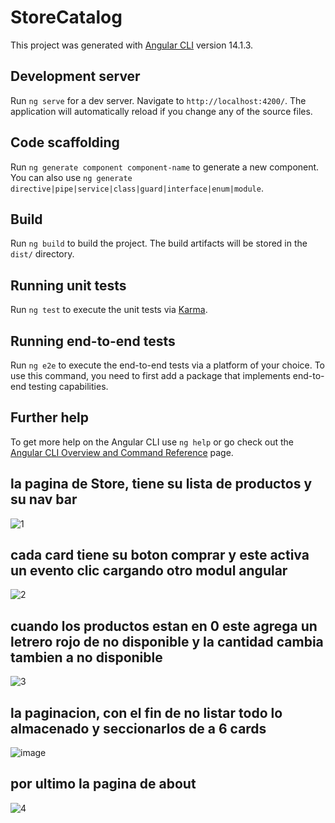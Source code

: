 # StoreCatalog

This project was generated with [Angular CLI](https://github.com/angular/angular-cli) version 14.1.3.

## Development server

Run `ng serve` for a dev server. Navigate to `http://localhost:4200/`. The application will automatically reload if you change any of the source files.

## Code scaffolding

Run `ng generate component component-name` to generate a new component. You can also use `ng generate directive|pipe|service|class|guard|interface|enum|module`.

## Build

Run `ng build` to build the project. The build artifacts will be stored in the `dist/` directory.

## Running unit tests

Run `ng test` to execute the unit tests via [Karma](https://karma-runner.github.io).

## Running end-to-end tests

Run `ng e2e` to execute the end-to-end tests via a platform of your choice. To use this command, you need to first add a package that implements end-to-end testing capabilities.

## Further help

To get more help on the Angular CLI use `ng help` or go check out the [Angular CLI Overview and Command Reference](https://angular.io/cli) page.

## la pagina de Store, tiene su lista de productos y su nav bar 
![1](https://user-images.githubusercontent.com/43868710/186527685-c968a441-bb37-446d-81a9-24dccc681f6b.png)

## cada card tiene su boton comprar y este activa un evento clic cargando otro modul angular
![2](https://user-images.githubusercontent.com/43868710/186527863-3e3784bc-5563-4de2-926a-453bac81405f.png)

## cuando los productos estan en 0  este agrega un letrero rojo de no disponible y la cantidad cambia tambien a no disponible
![3](https://user-images.githubusercontent.com/43868710/186528121-f135376c-3a3b-4bec-a574-8ef0370bb425.png)

## la paginacion, con el fin de no listar todo  lo almacenado  y seccionarlos de a 6 cards
![image](https://user-images.githubusercontent.com/43868710/186528627-166d2859-88ce-4b77-9c70-805cbfa13388.png)

## por ultimo la pagina de about 
![4](https://user-images.githubusercontent.com/43868710/186528161-dca05d85-9cd9-4b66-99be-57e4a50622a3.png)




